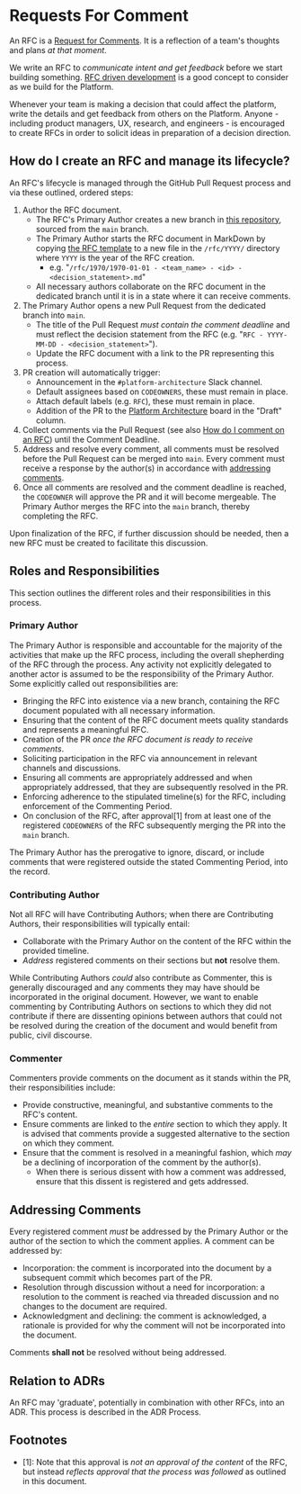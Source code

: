 # Requests For Comment

An RFC is a [Request for Comments](https://en.wikipedia.org/wiki/Request_for_Comments). It is a reflection of a team's thoughts and plans _at that moment_.

We write an RFC to _communicate intent and get feedback_ before we start building something. [RFC driven development](https://engineering-management.space/post/rfc-driven-development/) is a good concept to consider as we build for the Platform.

Whenever your team is making a decision that could affect the platform, write the details and get feedback from others on the Platform. Anyone - including product managers, UX, research, and engineers - is encouraged to create RFCs in order to solicit ideas in preparation of a decision direction.

## How do I create an RFC and manage its lifecycle?

An RFC's lifecycle is managed through the GitHub Pull Request process and via these outlined, ordered steps:

1. Author the RFC document.
    * The RFC's Primary Author creates a new branch in [this repository](https://github.com/department-of-veterans-affairs/va.gov-platform-architecture), sourced from the `main` branch.
    * The Primary Author starts the RFC document in MarkDown by copying [the RFC template](_template.md) to a new file in the `/rfc/YYYY/` directory where `YYYY` is the year of the RFC creation.
        * e.g. "`/rfc/1970/1970-01-01 - <team_name> - <id> - <decision_statement>.md`"
    * All necessary authors collaborate on the RFC document in the dedicated branch until it is in a state where it can receive comments.
1. The Primary Author opens a new Pull Request from the dedicated branch into `main`.
    * The title of the Pull Request _must contain the comment deadline_ and must reflect the decision statement from the RFC (e.g. "`RFC - YYYY-MM-DD - <decision_statement>`").
    * Update the RFC document with a link to the PR representing this process.
1. PR creation will automatically trigger:
    * Announcement in the `#platform-architecture` Slack channel.
    * Default assignees based on `CODEOWNERS`, these must remain in place.
    * Attach default labels (e.g. `RFC`), these must remain in place.
    * Addition of the PR to the [Platform Architecture](https://github.com/orgs/department-of-veterans-affairs/projects/710/views/1) board in the "Draft" column.
1. Collect comments via the Pull Request (see also [How do I comment on an RFC](https://docs.github.com/en/pull-requests/collaborating-with-pull-requests/reviewing-changes-in-pull-requests/commenting-on-a-pull-request)) until the Comment Deadline.
1. Address and resolve every comment, all comments must be resolved before the Pull Request can be merged into `main`. Every comment must receive a response by the author(s) in accordance with [addressing comments](#addressing-comments).
1. Once all comments are resolved and the comment deadline is reached, the `CODEOWNER` will approve the PR and it will become mergeable. The Primary Author merges the RFC into the `main` branch, thereby completing the RFC.

Upon finalization of the RFC, if further discussion should be needed, then a new RFC must be created to facilitate this discussion.

## Roles and Responsibilities

This section outlines the different roles and their responsibilities in this process.

### Primary Author

The Primary Author is responsible and accountable for the majority of the activities that make up the RFC process, including the overall shepherding of the RFC through the process. Any activity not explicitly delegated to another actor is assumed to be the responsibility of the Primary Author. Some explicitly called out responsibilities are:

* Bringing the RFC into existence via a new branch, containing the RFC document populated with all necessary information.
* Ensuring that the content of the RFC document meets quality standards and represents a meaningful RFC.
* Creation of the PR _once the RFC document is ready to receive comments_.
* Soliciting participation in the RFC via announcement in relevant channels and discussions.
* Ensuring all comments are appropriately addressed and when appropriately addressed, that they are subsequently resolved in the PR.
* Enforcing adherence to the stipulated timeline(s) for the RFC, including enforcement of the Commenting Period.
* On conclusion of the RFC, after approval[1] from at least one of the registered `CODEOWNERS` of the RFC subsequently merging the PR into the `main` branch.

The Primary Author has the prerogative to ignore, discard, or include comments that were registered outside the stated Commenting Period, into the record.

### Contributing Author

Not all RFC will have Contributing Authors; when there are Contributing Authors, their responsibilities will typically entail:

* Collaborate with the Primary Author on the content of the RFC within the provided timeline.
* _Address_ registered comments on their sections but **not** resolve them.

While Contributing Authors _could_ also contribute as Commenter, this is generally discouraged and any comments they may have should be incorporated in the original document. However, we want to enable commenting by Contributing Authors on sections to which they did not contribute if there are dissenting opinions between authors that could not be resolved during the creation of the document and would benefit from public, civil discourse.

### Commenter

Commenters provide comments on the document as it stands within the PR, their responsibilities include:

* Provide constructive, meaningful, and substantive comments to the RFC's content.
* Ensure comments are linked to the _entire_ section to which they apply. It is advised that comments provide a suggested alternative to the section on which they comment.
* Ensure that the comment is resolved in a meaningful fashion, which _may_ be a declining of incorporation of the comment by the author(s).
    * When there is serious dissent with how a comment was addressed, ensure that this dissent is registered and gets addressed.

## Addressing Comments

Every registered comment _must_ be addressed by the Primary Author or the author of the section to which the comment applies. A comment can be addressed by:

* Incorporation: the comment is incorporated into the document by a subsequent commit which becomes part of the PR.
* Resolution through discussion without a need for incorporation: a resolution to the comment is reached via threaded discussion and no changes to the document are required.
* Acknowledgment and declining: the comment is acknowledged, a rationale is provided for why the comment will not be incorporated into the document.

Comments **shall not** be resolved without being addressed.

## Relation to ADRs

An RFC may 'graduate', potentially in combination with other RFCs, into an ADR. This process is described in the ADR Process.

## Footnotes

* [1]: Note that this approval is _not an approval of the content_ of the RFC, but instead _reflects approval that the process was followed_ as outlined in this document.
